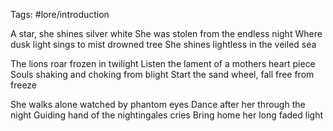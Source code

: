 Tags: #lore/introduction

A star, she shines silver white
She was stolen from the endless night 
Where dusk light sings to mist drowned tree
She shines lightless in the veiled sea

The lions roar frozen in twilight 
Listen the lament of a mothers heart piece
Souls shaking and choking from blight 
Start the sand wheel, fall free from freeze 

She walks alone watched by phantom eyes
Dance after her through the night 
Guiding hand of the nightingales cries
Bring home her long faded light 
